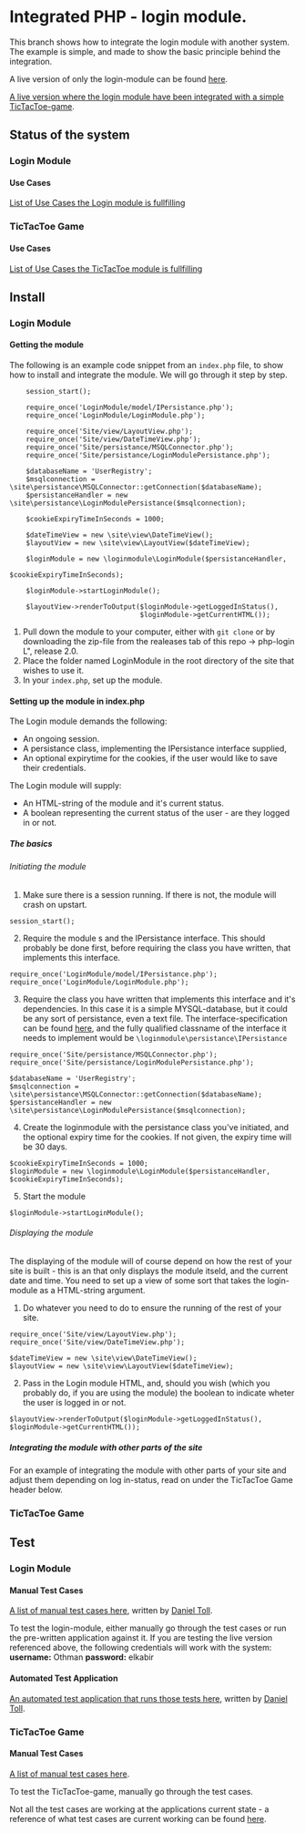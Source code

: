# Integrated PHP - login module.
This branch shows how to integrate the login module with another system. The example is simple, and made to show the basic principle behind the integration.

A live version of only the login-module can be found [here](http://178.62.87.11/basic-functionality/).

[A live version where the login module have been integrated with a simple TicTacToe-game](http://178.62.87.11/added-functionality/).

## Status of the system

### Login Module

#### Use Cases

[List of Use Cases the Login module is fullfilling](https://github.com/dntoll/1dv610/blob/master/assignments/A2_resources/UseCases.md)

### TicTacToe Game

#### Use Cases

[List of Use Cases the TicTacToe module is fullfilling](https://github.com/dntoll/1dv610/blob/master/assignments/A2_resources/UseCases.md)

## Install

### Login Module

#### Getting the module
The following is an example code snippet from an `index.php` file, to show how to install and integrate the module. We will go through it step by step.

```
    session_start();

    require_once('LoginModule/model/IPersistance.php');
    require_once('LoginModule/LoginModule.php');

    require_once('Site/view/LayoutView.php');
    require_once('Site/view/DateTimeView.php');
    require_once('Site/persistance/MSQLConnector.php');
    require_once('Site/persistance/LoginModulePersistance.php');

    $databaseName = 'UserRegistry';
    $msqlconnection = \site\persistance\MSQLConnector::getConnection($databaseName);
    $persistanceHandler = new \site\persistance\LoginModulePersistance($msqlconnection);
    
    $cookieExpiryTimeInSeconds = 1000;
    
    $dateTimeView = new \site\view\DateTimeView();
    $layoutView = new \site\view\LayoutView($dateTimeView);

    $loginModule = new \loginmodule\LoginModule($persistanceHandler,                        
                                                $cookieExpiryTimeInSeconds);

    $loginModule->startLoginModule();
    
    $layoutView->renderToOutput($loginModule->getLoggedInStatus(),
                                $loginModule->getCurrentHTML());
```
    
1. Pull down the module to your computer, either with `git clone` or by downloading the zip-file from the realeases tab of this repo -> php-login L", release 2.0.
2. Place the folder named LoginModule in the root directory of the site that wishes to use it.
3. In your `index.php`, set up the module.

#### Setting up the module in index.php

The Login module demands the following:
* An ongoing session.
* A persistance class, implementing the IPersistance interface supplied,
* An optional expirytime for the cookies, if the user would like to save their credentials.

The Login module will supply:
* An HTML-string of the module and it's current status.
* A boolean representing the current status of the user - are they logged in or not.

##### The basics

###### Initiating the module

1. Make sure there is a session running. If there is not, the module will crash on upstart.

```
session_start();
```

2. Require the module s and the IPersistance interface. This should probably be done first, before requiring the class you have written, that implements this interface.

```
require_once('LoginModule/model/IPersistance.php');
require_once('LoginModule/LoginModule.php');
```

3. Require the class you have written that implements this interface and it's dependencies. In this case it is a simple MYSQL-database, but it could be any sort of persistance, even a text file. The interface-specification can be found [here](https://github.com/theuggla/basic-php-login-system/blob/added-functionality/LoginModule/model/IPersistance.php), and the fully qualified classname of the interface it needs to implement would be `\loginmodule\persistance\IPersistance`

```
require_once('Site/persistance/MSQLConnector.php');
require_once('Site/persistance/LoginModulePersistance.php');

$databaseName = 'UserRegistry';
$msqlconnection = \site\persistance\MSQLConnector::getConnection($databaseName);
$persistanceHandler = new \site\persistance\LoginModulePersistance($msqlconnection);

```

4. Create the loginmodule with the persistance class you've initiated, and the optional expiry time for the cookies. If not given, the expiry time will be 30 days.

```
$cookieExpiryTimeInSeconds = 1000;
$loginModule = new \loginmodule\LoginModule($persistanceHandler, $cookieExpiryTimeInSeconds);
```

5. Start the module

```
$loginModule->startLoginModule();
```

###### Displaying the module

The displaying of the module will of course depend on how the rest of your site is built - this is an  that only displays the module itseld, and the current date and time. You need to set up a view of some sort that takes the login-module as a HTML-string argument.

1. Do whatever you need to do to ensure the running of the rest of your site.

```
require_once('Site/view/LayoutView.php');
require_once('Site/view/DateTimeView.php');

$dateTimeView = new \site\view\DateTimeView();
$layoutView = new \site\view\LayoutView($dateTimeView);

```

2. Pass in the Login module HTML, and, should you wish (which you probably do, if you are using the module) the boolean to indicate wheter the user is logged in or not.

```
$layoutView->renderToOutput($loginModule->getLoggedInStatus(), $loginModule->getCurrentHTML());
```

##### Integrating the module with other parts of the site

For an example of integrating the module with other parts of your site and adjust them depending on log in-status, read on under the TicTacToe Game header below.

### TicTacToe Game

## Test

### Login Module

#### Manual Test Cases

[A list of manual test cases here](https://github.com/dntoll/1dv610/blob/master/assignments/A2_resources/TestCases.md), written by [Daniel Toll](https://github.com/dntoll).  

To test the login-module, either manually go through the test cases or run the pre-written application against it. If you are testing the live version referenced above, the following credentials will work with the system:
**username:** Othman
**password:** elkabir

#### Automated Test Application

[An automated test application that runs those tests here](http://csquiz.lnu.se:25083/index.php), written by [Daniel Toll](https://github.com/dntoll).

### TicTacToe Game

#### Manual Test Cases

[A list of manual test cases here](https://www.google.com).

To test the TicTacToe-game, manually go through the test cases.

Not all the test cases are working at the applications current state - a reference of what test cases are current working can be found [here](https://www.google.com).
